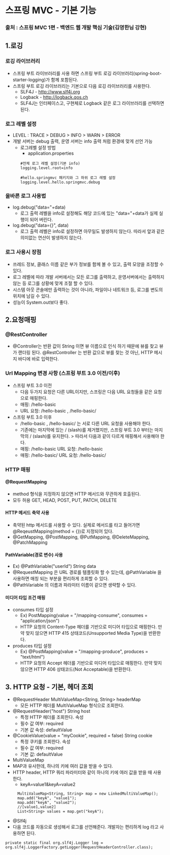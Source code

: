 # 스프링 MVC - 기본 기능
### 출처 : 스프링 MVC 1편 - 백엔드 웹 개발 핵심 기술(김영한님 강현)

## 1.로깅

### 로깅 라이브러리
- 스프링 부트 라이브러리를 사용 하면 스프링 부트 로깅 라이브러리(spring-boot-starter-logging)가 함께 포함된다.
- 스프링 부트 로깅 라이브러리는 기본으로 다음 로깅 라이브러리를 사용한다.
  - SLF4J - http://www.slf4j.org
  - Logback - http://logback.qos.ch
  - SLF4J는 인터페이스고, 구현체로 Logback 같은 로그 라이브러리를 선택하면 된다.

### 로그 레벨 설정
- LEVEL : TRACE > DEBUG > INFO > WARN > ERROR
- 개발 서버는 debug 출력, 운영 서버는 info 출력 처럼 환경에 맞게 선언 가능
  - 로그레벨 설정 방법
    - application.properties
    ```
    #전체 로그 레벨 설정(기본 info)
    logging.level.root=info
    
    #hello.springmvc 패키지와 그 하위 로그 레벨 설정
    logging.level.hello.springmvc.debug
    ```
### 올바른 로그 사용법
- log.debug("data="+data)
  - 로그 출력 레벨을 info로 설정해도 해당 코드에 있는 "data="+data가 실제 실행이 되어 버린다.
- log.debug("data={}", data)
  - 로그 출력 레벨은 info로 설정하면 아무일도 발생하지 않는다. 따라서 앞과 같은 의미없는 연산이 발생하지 않는다.

### 로그 사용시 장점
- 쓰레드 정보, 클래스 이름 같은 부가 정보를 함께 볼 수 있고, 출력 모양을 조정할 수 있다.
- 로그 레벨에 따라 개발 서버에서는 모든 로그를 출력하고, 운영서버에서는 출력하지 않는 등 로그를 상황에 맞게 조절 할 수 있다.
- 시스템 아웃 콘솔에만 출력하는 것이 아니라, 파일이나 네트워크 등, 로그를 변도의 위치에 남길 수 있다.
- 성능이 System.out보다 좋다.


## 2.요청매핑

### @RestController
- @Controller는 반환 값이 String 이면 뷰 이름으로 인식 하기 때문에 뷰를 찾고 뷰가 랜더링 된다.
  @RestController 는 반환 값으로 뷰를 찾는 것 아닌, HTTP 메시지 바디에 바로 입력한다.

### Url Mapping 변경 사항 (스프링 부트 3.0 이전/이후)
- 스프링 부트 3.0 이전
  - 다음 두가지 요청은 다른 URL이지만, 스프링은 다음 URL 요청들을 같은 요청으로 매핑한다. 
  - 매핑: /hello-basic
  - URL 요청: /hello-basic , /hello-basic/
- 스프링 부트 3.0 이후
  - /hello-basic , /hello-basic/ 는 서로 다른 URL 요청을 사용해야 한다.
  - 기존에는 마지막에 있는 / (slash)를 제거했지만, 스프링 부트 3.0 부터는 마지막의 / (slash)를 유지한다. > 따라서 다음과 같이 다르게 매핑해서 사용해야 한다.
  - 매핑: /hello-basic URL 요청: /hello-basic
  - 매핑: /hello-basic/ URL 요청: /hello-basic/

### HTTP 매핑

#### @RequestMapping
- method 형식을 지정하지 않으면 HTTP 메서드와 무관하게 호출된다.
- 모두 허용 GET, HEAD, POST, PUT, PATCH, DELETE

#### HTTP 메서드 축약 사용
- 축약된 http 메서드를 사용할 수 있다. 실제로 메서드를 타고 들어가면 @ReqeustMapping(method = {})로 지정되어 있다.
- @GetMapping, @PostMapping, @PutMapping, @DeleteMapping, @PatchMapping


#### PathVariable(경로 변수) 사용
- Ex) @PathVariable("userId") String data 
- @RequestMapping 은 URL 경로를 템플릿화 할 수 있는데, @PathVariable 을 사용하면 매칭 되는 부분을 편리하게 조회할 수 있다.
- @PathVariable 의 이름과 파라미터 이름이 같으면 생략할 수 있다.

#### 미디어 타입 조건 매핑
- consumes 타입 설정
  - Ex) PostMapping(value = "/mapping-consume", consumes = "application/json")
  - HTTP 요청의 Content-Type 헤더를 기반으로 미디어 타입으로 매핑한다.
    만약 맞지 않으면 HTTP 415 상태코드(Unsupported Media Type)을 반환한다.
- produces 타입 설정
  - Ex)   @PostMapping(value = "/mapping-produce", produces = "text/html") 
  - HTTP 요청의 Accept 헤더를 기반으로 미디어 타입으로 매핑한다. 
   만약 맞지 않으면 HTTP 406 상태코드(Not Acceptable)을 반환한다.

## 3. HTTP 요청 - 기본, 헤더 조회
- @RequestHeader MultiValueMap<String, String> headerMap
  - 모든 HTTP 헤더를 MultiValueMap 형식으로 조회한다. 
- @RequestHeader("host") String host
  - 특정 HTTP 헤더를 조회한다. 속성
  - 필수 값 여부: required
  - 기본 값 속성: defaultValue
- @CookieValue(value = "myCookie", required = false) String cookie
  - 특정 쿠키를 조회한다. 속성
  - 필수 값 여부: required 
  - 기본 값: defaultValue
- MultiValueMap
 - MAP과 유사한데, 하나의 키에 여러 값을 받을 수 있다.
 - HTTP header, HTTP 쿼리 파라미터와 같이 하나의 키에 여러 값을 받을 때 사용한다.
   - keyA=value1&keyA=value2
   ``` 
     MultiValueMap<String, String> map = new LinkedMultiValueMap();
     map.add("keyA", "value1");
     map.add("keyA", "value2");
     //[value1,value2]
     List<String> values = map.get("keyA");
   ```
 - @Slf4j
  - 다음 코드를 자동으로 생성해서 로그를 선언해준다. 개발자는 편리하게 log 라고 사용하면 된다.
  ``` 
  private static final org.slf4j.Logger log =
  org.slf4j.LoggerFactory.getLogger(RequestHeaderController.class);
  ``` 
